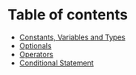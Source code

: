 # Table of contents

* [Constants, Variables and Types](README.md)
* [Optionals](optionals.md)
* [Operators](operators.md)
* [Conditional Statement](conditional-statement.md)

